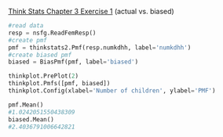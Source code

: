 [Think Stats Chapter 3 Exercise 1](http://greenteapress.com/thinkstats2/html/thinkstats2004.html#toc31) (actual vs. biased)

```python
#read data
resp = nsfg.ReadFemResp()
#create pmf
pmf = thinkstats2.Pmf(resp.numkdhh, label='numkdhh')
#create biased pmf
biased = BiasPmf(pmf, label='biased')

thinkplot.PrePlot(2)
thinkplot.Pmfs([pmf, biased])
thinkplot.Config(xlabel='Number of children', ylabel='PMF')

pmf.Mean()
#1.0242051550438309
biased.Mean()
#2.4036791006642821
```
